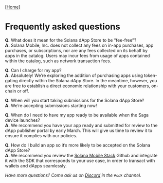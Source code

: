 [\[Home\]](../README.md)

# Frequently asked questions

**Q.** What does it mean for the Solana dApp Store to be “fee-free”?<br/>
**A.** Solana Mobile, Inc. does not collect any fees on in-app purchases, app purchases, or subscriptions, nor are any fees collected on its behalf by apps in the catalog. Users may incur fees from usage of apps contained within the catalog, such as network transaction fees.

**Q.** Can I charge for my app?<br/>
**A.** Absolutely! We’re exploring the addition of purchasing apps using token-gating directly within the Solana dApp Store. In the meantime, however, you are free to establish a direct economic relationship with your customers, on-chain or off.

**Q.** When will you start taking submissions for the Solana dApp Store?<br/>
**A.** We’re accepting submissions starting now!

**Q.** When do I need to have my app ready to be available when the Saga device launches?<br/>
**A.** We recommend you have your app ready and submitted for review to the dApp publisher portal by early March. This will give us time to review it to ensure it complies with our policies.

**Q.** How do I build an app so it’s more likely to be accepted on the Solana dApp Store?<br/>
**A.** We recommend you review the [Solana Mobile Stack](https://github.com/solana-mobile/solana-mobile-stack-sdk) Github and integrate it with the SDK that corresponds to your use case, in order to transact with wallets and dApps seamlessly.

_Have more questions? Come ask us on [Discord](https://discord.gg/solanamobile) in the `#sdk` channel._